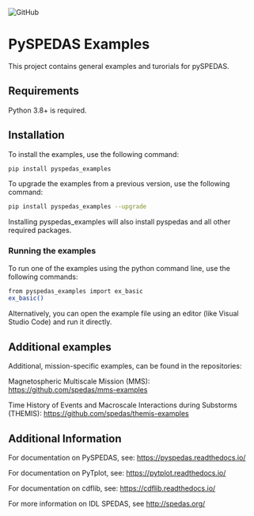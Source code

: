 ![GitHub](https://img.shields.io/github/license/spedas/pyspedas_examples)
# PySPEDAS Examples

This project contains general examples and turorials for pySPEDAS.


## Requirements

Python 3.8+ is required.


## Installation

To install the examples, use the following command:
```bash
pip install pyspedas_examples
```

To upgrade the examples from a previous version, use the following command:
```bash
pip install pyspedas_examples --upgrade
```

Installing pyspedas_examples will also install pyspedas and all other required packages.


### Running the examples

To run one of the examples using the python command line, use the following commands:

```bash
from pyspedas_examples import ex_basic
ex_basic()
```

Alternatively, you can open the example file using an editor (like Visual Studio Code) and run it directly.


## Additional examples

Additional, mission-specific examples, can be found in the repositories:

Magnetospheric Multiscale Mission (MMS):
https://github.com/spedas/mms-examples

Time History of Events and Macroscale Interactions during Substorms (THEMIS):
https://github.com/spedas/themis-examples


## Additional Information

For documentation on PySPEDAS, see: https://pyspedas.readthedocs.io/

For documentation on PyTplot, see: https://pytplot.readthedocs.io/

For documentation on cdflib, see: https://cdflib.readthedocs.io/

For more information on IDL SPEDAS, see http://spedas.org/
